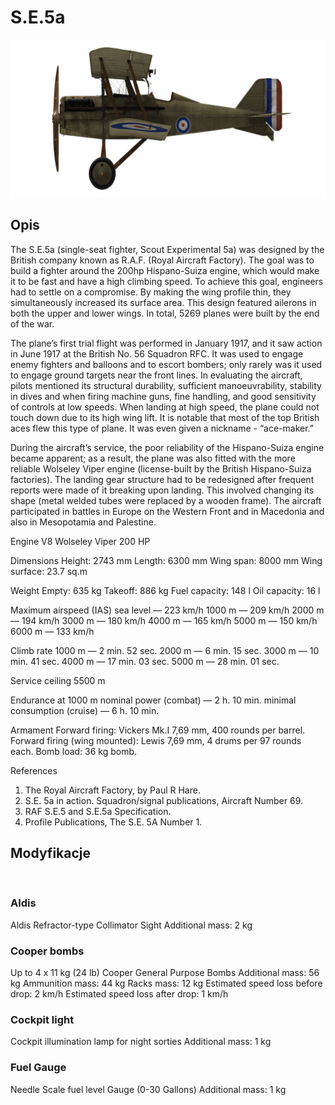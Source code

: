 # S.E.5a

![se5a](../images/se5a.png)

## Opis

The S.E.5a (single-seat fighter, Scout Experimental 5a) was designed by the British company known as R.A.F. (Royal Aircraft Factory). The goal was to build a fighter around the 200hp Hispano-Suiza engine, which would make it to be fast and have a high climbing speed. To achieve this goal, engineers had to settle on a compromise. By making the wing profile thin, they simultaneously increased its surface area. This design featured ailerons in both the upper and lower wings. In total, 5269 planes were built by the end of the war.

The plane’s first trial flight was performed in January 1917, and it saw action in June 1917 at the British No. 56 Squadron RFC. It was used to engage enemy fighters and balloons and to escort bombers; only rarely was it used to engage ground targets near the front lines. In evaluating the aircraft, pilots mentioned its structural durability, sufficient manoeuvrability, stability in dives and when firing machine guns, fine handling, and good sensitivity of controls at low speeds. When landing at high speed, the plane could not touch down due to its high wing lift. It is notable that most of the top British aces flew this type of plane. It was even given a nickname - “ace-maker.”

During the aircraft’s service, the poor reliability of the Hispano-Suiza engine became apparent; as a result, the plane was also fitted with the more reliable Wolseley Viper engine (license-built by the British Hispano-Suiza factories). The landing gear structure had to be redesigned after frequent reports were made of it breaking upon landing. This involved changing its shape (metal welded tubes were replaced by a wooden frame). The aircraft participated in battles in Europe on the Western Front and in Macedonia and also in Mesopotamia and Palestine.


Engine V8 Wolseley Viper 200 HP

Dimensions
Height: 2743 mm
Length: 6300 mm
Wing span: 8000 mm
Wing surface: 23.7 sq.m

Weight
Empty: 635 kg
Takeoff: 886 kg
Fuel capacity: 148 l
Oil capacity: 16 l

Maximum airspeed (IAS)
sea level — 223 km/h
1000 m — 209 km/h
2000 m — 194 km/h
3000 m — 180 km/h
4000 m — 165 km/h
5000 m — 150 km/h
6000 m — 133 km/h

Climb rate
1000 m —  2 min. 52 sec.
2000 m —  6 min. 15 sec.
3000 m — 10 min. 41 sec.
4000 m — 17 min. 03 sec.
5000 m — 28 min. 01 sec.

Service ceiling 5500 m

Endurance at 1000 m
nominal power (combat) — 2 h. 10 min.
minimal consumption (cruise) — 6 h. 10 min.

Armament
Forward firing: Vickers Mk.I 7,69 mm, 400 rounds per barrel.
Forward firing (wing mounted): Lewis 7,69 mm, 4 drums per 97 rounds each.
Bomb load: 36 kg bomb.

References
1) The Royal Aircraft Factory, by Paul R Hare.
2) S.E. 5a in action. Squadron/signal publications, Aircraft Number 69.
3) RAF S.E.5 and S.E.5a Specification.
4) Profile Publications, The S.E. 5A Number 1.

## Modyfikacje
﻿

### Aldis

Aldis Refractor-type Collimator Sight
Additional mass: 2 kg
﻿

### Cooper bombs

Up to 4 x 11 kg (24 lb) Cooper General Purpose Bombs
Additional mass: 56 kg
Ammunition mass: 44 kg
Racks mass: 12 kg
Estimated speed loss before drop: 2 km/h
Estimated speed loss after drop: 1 km/h﻿

### Cockpit light

Cockpit illumination lamp for night sorties
Additional mass: 1 kg
﻿

### Fuel Gauge

Needle Scale fuel level Gauge (0-30 Gallons)
Additional mass: 1 kg